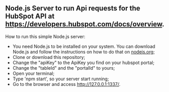 ## Node.js Server to run Api requests for the HubSpot API at https://developers.hubspot.com/docs/overview.

How to run this simple Node.js server:

- You need Node.js to be installed on your system. You can download Node.js and follow the instructions on how to do that on [nodejs.org](http://nodejs.org/);
- Clone or download this repository;
- Change the "apiKey" to the ApiKey you find on your hubspot portal;
- Change the "tableId" and the "portalId" to yours;
- Open your terminal;
- Type 'npm start', so your server start running;
- Go to the browser and access http://127.0.0.1:1337/.
